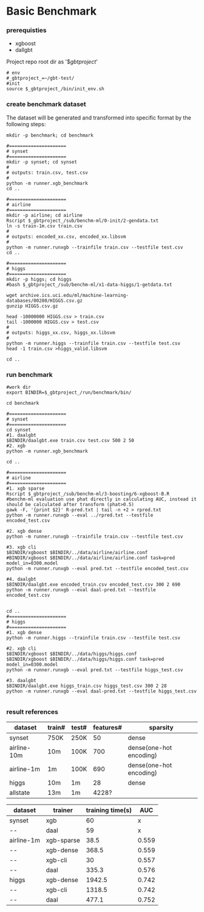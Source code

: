 Basic Benchmark
===================

### prerequisties

+ xgboost
+ dallgbt

Project repo root dir as '$_gbtproject_'

```
# env
#_gbtproject_=~/gbt-test/
#init
source $_gbtproject_/bin/init_env.sh
```

### create benchmark dataset

The dataset will be generated and transformed into specific format by the following steps:

```
mkdir -p benchmark; cd benchmark

#=====================
# synset
#=====================
mkdir -p synset; cd synset
#
# outputs: train.csv, test.csv
#
python -m runner.xgb_benchmark
cd ..

#=====================
# airline
#=====================
mkdir -p airline; cd airline
Rscript $_gbtproject_/sub/benchm-ml/0-init/2-gendata.txt
ln -s train-1m.csv train.csv
#
# outputs: encoded_xx.csv, encoded_xx.libsvm
#
python -m runner.runxgb --trainfile train.csv --testfile test.csv
cd ..

#=====================
# higgs
#=====================
mkdir -p higgs; cd higgs
#bash $_gbtproject_/sub/benchm-ml/x1-data-higgs/1-getdata.txt

wget archive.ics.uci.edu/ml/machine-learning-databases/00280/HIGGS.csv.gz
gunzip HIGGS.csv.gz

head -10000000 HIGGS.csv > train.csv
tail -1000000 HIGGS.csv > test.csv
#
# outputs: higgs_xx.csv, higgs_xx.libsvm
#
python -m runner.higgs --trainfile train.csv --testfile test.csv
head -1 train.csv >higgs_valid.libsvm

cd ..

```

### run benchmark
```
#work dir
export BINDIR=$_gbtproject_/run/benchmark/bin/

cd benchmark

#=====================
# synset
#=====================
cd synset
#1. daalgbt
$BINDIR/daalgbt.exe train.csv test.csv 500 2 50
#2. xgb
python -m runner.xgb_benchmark

cd ..

#=====================
# airline
#=====================
#1. xgb sparse
Rscript $_gbtproject_/sub/benchm-ml/3-boosting/6-xgboost-B.R
#benchm-ml evaluation use phat directly in calculating AUC, instead it should be calculated after transform (phat>0.5)
gawk -F, '{print $2}' R-pred.txt | tail -n +2 > rpred.txt
python -m runner.runxgb --eval ../rpred.txt --testfile encoded_test.csv

#2. xgb dense
python -m runner.runxgb --trainfile train.csv --testfile test.csv

#3. xgb cli
$BINDIR/xgboost $BINDIR/../data/airline/airline.conf
#BINDIR/xgboost $BINDIR/../data/airline/airline.conf task=pred model_in=0300.model
python -m runner.runxgb --eval pred.txt --testfile encoded_test.csv

#4. daalgbt
$BINDIR/daalgbt.exe encoded_train.csv encoded_test.csv 300 2 690
python -m runner.runxgb --eval daal-pred.txt --testfile encoded_test.csv


cd ..
#=====================
# higgs
#=====================
#1. xgb dense
python -m runner.higgs --trainfile train.csv --testfile test.csv

#2. xgb cli
$BINDIR/xgboost $BINDIR/../data/higgs/higgs.conf
$BINDIR/xgboost $BINDIR/../data/higgs/higgs.conf task=pred model_in=0300.model
python -m runner.runxgb --eval pred.txt --testfile higgs_test.csv

#3. daalgbt
$BINDIR/daalgbt.exe higgs_train.csv higgs_test.csv 300 2 28
python -m runner.runxgb --eval daal-pred.txt --testfile higgs_test.csv


```


### result references 

dataset     |   train#   | test#    | features#     |  sparsity
---         |   ---     | --        |   --------    |   ----------
synset      | 750K      | 250K      |   50          |  dense
airline-10m|  10m   | 100K      |   700         |  dense(one-hot encoding) 
airline-1m  |  1m   | 100K      |   690         |  dense(one-hot encoding) 
higgs       | 10m   |   1m      |   28          |  dense
allstate    | 13m   |   1m      |   4228?       |

dataset | trainer |  training time(s)   |   AUC
----    | ----    |  -------         |   -----------
synset  | xgb     |  60              | x
--        | daal    |  59              | x
airline-1m| xgb-sparse  | 38.5  |   0.559
--        | xgb-dense  | 368.5  |   0.559
--        | xgb-cli   | 30  | 0.557
--        | daal  |   335.3   | 0.576
higgs     | xgb-dense  | 1942.5  |   0.742
--        | xgb-cli   | 1318.5  | 0.742
--        | daal  | 477.1   | 0.752



